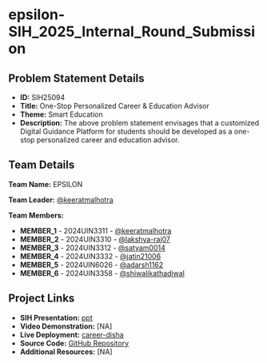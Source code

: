 # epsilon-SIH_2025_Internal_Round_Submission
## Problem Statement Details

- **ID:** SIH25094
- **Title:** One-Stop Personalized Career & Education Advisor
- **Theme:** Smart Education
- **Description:** The above problem statement envisages that a customized Digital Guidance Platform for students should be developed as a one-stop personalized career and education advisor.

## Team Details

**Team Name:** EPSILON

**Team Leader:** [@keeratmalhotra](https://github.com/KeeratMalhotra)

**Team Members:**

- **MEMBER_1** - 2024UIN3311 - [@keeratmalhotra](https://github.com/KeeratMalhotra)
- **MEMBER_2** - 2024UIN3310 - [@lakshya-raj07](https://github.com/Lakshya-Raj07)
- **MEMBER_3** - 2024UIN3312 - [@satyam0014](https://github.com/satyam0014)
- **MEMBER_4** - 2024UIN3332 - [@jatin21006](https://github.com/jatin21006)
- **MEMBER_5** - 2024UIN6026 - [@adarsh1162](https://github.com/adarsh1162)
- **MEMBER_6** - 2024UIN3358 - [@shiwalikathadiwal](https://github.com/ShivalikaThadiwal)
## Project Links

- **SIH Presentation:** [ppt](https://www.canva.com/design/DAGzdV6F504/keeqCWwh3mczsOJ-TlDWBg/edit?utm_content=DAGzdV6F504&utm_campaign=designshare&utm_medium=link2&utm_source=sharebutton )
- **Video Demonstration:** [NA]
- **Live Deployment:** [career-disha](http://career-disha.onrender.com)
- **Source Code:** [GitHub Repository](https://github.com/KeeratMalhotra/Career-Disha)
- **Additional Resources:** [NA]
